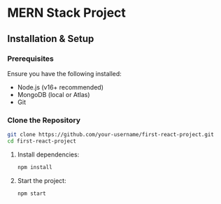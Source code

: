 # MERN Stack Project

## Installation & Setup

### Prerequisites
Ensure you have the following installed:
- Node.js (v16+ recommended)
- MongoDB (local or Atlas)
- Git

### Clone the Repository
```sh
git clone https://github.com/your-username/first-react-project.git
cd first-react-project
```

1. Install dependencies:
   ```sh
   npm install
   ```
  
2. Start the project:
   ```sh
   npm start
   ```



